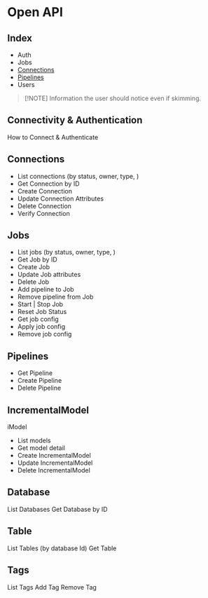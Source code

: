 # Open API

## Index
- Auth
- Jobs
- [Connections](#Connections)
- [Pipelines](#Pipelines)
- Users



>  [!NOTE]
>  Information the user should notice even if skimming.

## Connectivity & Authentication

How to Connect & Authenticate 

## Connections
- List connections (by status, owner, type, )
- Get Connection by ID
- Create Connection
- Update Connection Attributes
- Delete Connection 
- Verify Connection

## Jobs

- List jobs (by status, owner, type, )
- Get Job by ID
- Create Job
- Update Job attributes
- Delete Job
- Add pipeline to Job
- Remove pipeline from Job
- Start | Stop Job
- Reset Job Status
- Get job config
- Apply job config
- Remove job config

## Pipelines

- Get Pipeline
- Create Pipeline
- Delete Pipeline

## IncrementalModel

iModel

- List models
- Get model detail
- Create IncrementalModel
- Update IncrementalModel
- Delete IncrementalModel

## Database

List Databases
Get  Database by ID

## Table

List Tables (by database Id)
Get Table

## Tags
List Tags
Add Tag
Remove Tag



